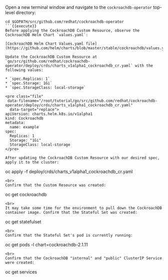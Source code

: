 Open a new terminal window and navigate to the `cockroachdb-operator` top-level directory:

```
cd $GOPATH/src/github.com/redhat/cockroachdb-operator
```{{execute}}
Before applying the CockroachDB Custom Resource, observe the CockroachDB Helm Chart `values.yaml`:

[CockroachDB Helm Chart Values.yaml file](https://github.com/helm/charts/blob/master/stable/cockroachdb/values.yaml)

Update the CockroachDB Custom Resource at `go/src/github.com/redhat/cockroachdb-operator/deploy/crds/charts_v1alpha1_cockroachdb_cr.yaml` with the following values:

* `spec.Replicas: 1`
* `spec.Storage: 1Gi`
* `spec.StorageClass: local-storage`

<pre class="file"
 data-filename="/root/tutorial/go/src/github.com/redhat/cockroachdb-operator/deploy/crds/charts_v1alpha1_cockroachdb_cr.yaml"
  data-target="replace">
apiVersion: charts.helm.k8s.io/v1alpha1
kind: Cockroachdb
metadata:
  name: example
spec:
  Replicas: 1
  Storage: "1Gi"
  StorageClass: local-storage
</pre>

After updating the CockroachDB Custom Resource with our desired spec, apply it to the cluster:

```
oc apply -f deploy/crds/charts_v1alpha1_cockroachdb_cr.yaml
```{{execute}}
<br>
Confirm that the Custom Resource was created:

```
oc get cockroachdb
```{{execute}}
<br>
It may take some time for the environment to pull down the CockroachDB container image. Confirm that the Stateful Set was created:

```
oc get statefulset
```{{execute}}
<br>
Confirm that the Stateful Set's pod is currently running:

```
oc get pods -l chart=cockroachdb-2.1.11
```{{execute}}
<br>
Confirm that the CockroachDB "internal" and "public" ClusterIP Service were created:

```
oc get services
```{{execute}}
